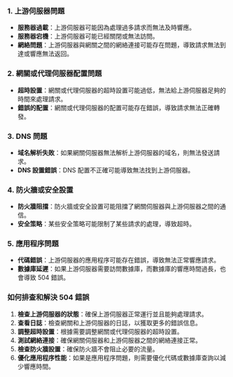 ### 1. **上游伺服器問題**

- **服務器過載**：上游伺服器可能因為處理過多請求而無法及時響應。
- **服務器宕機**：上游伺服器可能已經關閉或無法訪問。
- **網絡問題**：上游伺服器與網關之間的網絡連接可能存在問題，導致請求無法到達或響應無法返回。

### 2. **網關或代理伺服器配置問題**

- **超時設置**：網關或代理伺服器的超時設置可能過低，無法給上游伺服器足夠的時間來處理請求。
- **錯誤的配置**：網關或代理伺服器的配置可能存在錯誤，導致請求無法正確轉發。

### 3. **DNS 問題**

- **域名解析失敗**：如果網關伺服器無法解析上游伺服器的域名，則無法發送請求。
- **DNS 設置錯誤**：DNS 配置不正確可能導致無法找到上游伺服器。

### 4. **防火牆或安全設置**

- **防火牆阻擋**：防火牆或安全設置可能阻擋了網關伺服器與上游伺服器之間的通信。
- **安全策略**：某些安全策略可能限制了某些請求的處理，導致超時。

### 5. **應用程序問題**

- **代碼錯誤**：上游伺服器的應用程序可能存在錯誤，導致無法正常響應請求。
- **數據庫延遲**：如果上游伺服器需要訪問數據庫，而數據庫的響應時間過長，也會導致 504 錯誤。

### 如何排查和解決 504 錯誤

1. **檢查上游伺服器的狀態**：確保上游伺服器正常運行並且能夠處理請求。
2. **查看日誌**：檢查網關和上游伺服器的日誌，以獲取更多的錯誤信息。
3. **調整超時設置**：根據需要調整網關或代理伺服器的超時設置。
4. **測試網絡連接**：確保網關伺服器和上游伺服器之間的網絡連接正常。
5. **檢查防火牆設置**：確保防火牆不會阻止必要的流量。
6. **優化應用程序性能**：如果是應用程序問題，則需要優化代碼或數據庫查詢以減少響應時間。